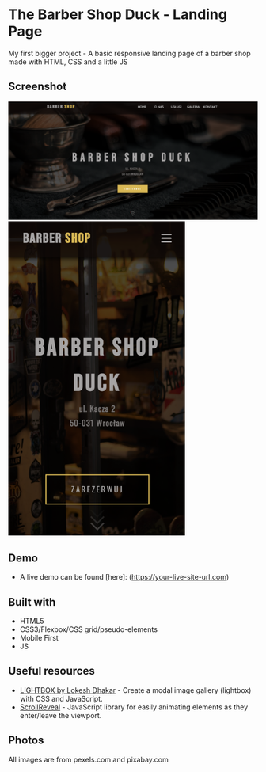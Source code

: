 # The Barber Shop Duck - Landing Page

My first bigger project - A basic responsive landing page of a barber shop made with HTML, CSS and a little JS


## Screenshot

![](./images/deskt_screen1.png) ![](./images/mobile_screen1.png)


## Demo

- A live demo can be found [here]: (https://your-live-site-url.com)

## Built with

- HTML5
- CSS3/Flexbox/CSS grid/pseudo-elements
- Mobile First
- JS

## Useful resources

- [LIGHTBOX by Lokesh Dhakar](https://lokeshdhakar.com/projects/lightbox2) - Create a modal image gallery (lightbox) with CSS and JavaScript.
- [ScrollReveal](https://scrollrevealjs.org/guide/installation.html) -  JavaScript library for easily animating elements as they enter/leave the viewport.

## Photos
All images are from pexels.com and pixabay.com

